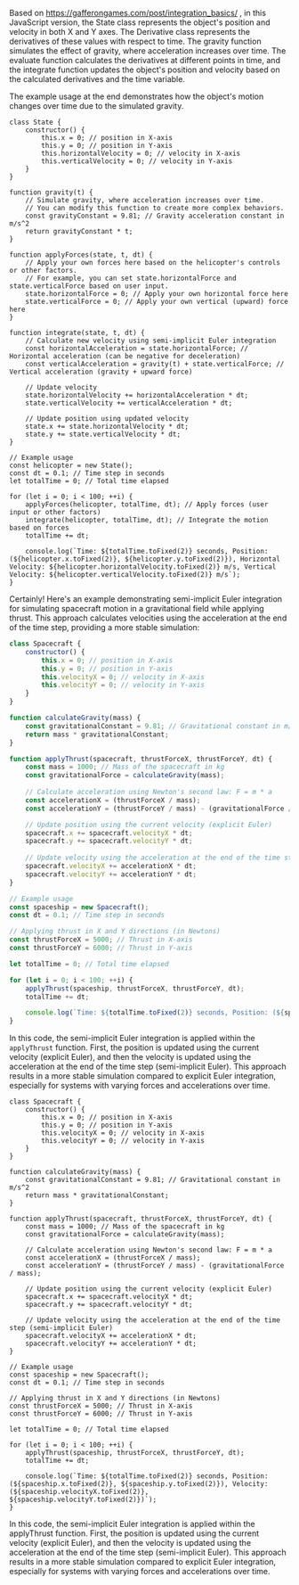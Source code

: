 Based on https://gafferongames.com/post/integration_basics/ , in this JavaScript version, the State class represents 
the object's position and velocity in both X and Y axes. The Derivative class represents the derivatives of these
values with respect to time. The gravity function simulates the effect of gravity, where acceleration increases over time. 
The evaluate function calculates the derivatives at different points in time, and the integrate function updates the 
object's position and velocity based on the calculated derivatives and the time variable.

The example usage at the end demonstrates how the object's motion changes over time due to the simulated gravity. 

```
class State {
    constructor() {
        this.x = 0; // position in X-axis
        this.y = 0; // position in Y-axis
        this.horizontalVelocity = 0; // velocity in X-axis
        this.verticalVelocity = 0; // velocity in Y-axis
    }
}

function gravity(t) {
    // Simulate gravity, where acceleration increases over time.
    // You can modify this function to create more complex behaviors.
    const gravityConstant = 9.81; // Gravity acceleration constant in m/s^2
    return gravityConstant * t;
}

function applyForces(state, t, dt) {
    // Apply your own forces here based on the helicopter's controls or other factors.
    // For example, you can set state.horizontalForce and state.verticalForce based on user input.
    state.horizontalForce = 0; // Apply your own horizontal force here
    state.verticalForce = 0; // Apply your own vertical (upward) force here
}

function integrate(state, t, dt) {
    // Calculate new velocity using semi-implicit Euler integration
    const horizontalAcceleration = state.horizontalForce; // Horizontal acceleration (can be negative for deceleration)
    const verticalAcceleration = gravity(t) + state.verticalForce; // Vertical acceleration (gravity + upward force)

    // Update velocity
    state.horizontalVelocity += horizontalAcceleration * dt;
    state.verticalVelocity += verticalAcceleration * dt;

    // Update position using updated velocity
    state.x += state.horizontalVelocity * dt;
    state.y += state.verticalVelocity * dt;
}

// Example usage
const helicopter = new State();
const dt = 0.1; // Time step in seconds
let totalTime = 0; // Total time elapsed

for (let i = 0; i < 100; ++i) {
    applyForces(helicopter, totalTime, dt); // Apply forces (user input or other factors)
    integrate(helicopter, totalTime, dt); // Integrate the motion based on forces
    totalTime += dt;

    console.log(`Time: ${totalTime.toFixed(2)} seconds, Position: (${helicopter.x.toFixed(2)}, ${helicopter.y.toFixed(2)}), Horizontal Velocity: ${helicopter.horizontalVelocity.toFixed(2)} m/s, Vertical Velocity: ${helicopter.verticalVelocity.toFixed(2)} m/s`);
}
```

Certainly! Here's an example demonstrating semi-implicit Euler integration for simulating spacecraft motion in a gravitational field while applying thrust. This approach calculates velocities using the acceleration at the end of the time step, providing a more stable simulation:

```javascript
class Spacecraft {
    constructor() {
        this.x = 0; // position in X-axis
        this.y = 0; // position in Y-axis
        this.velocityX = 0; // velocity in X-axis
        this.velocityY = 0; // velocity in Y-axis
    }
}

function calculateGravity(mass) {
    const gravitationalConstant = 9.81; // Gravitational constant in m/s^2
    return mass * gravitationalConstant;
}

function applyThrust(spacecraft, thrustForceX, thrustForceY, dt) {
    const mass = 1000; // Mass of the spacecraft in kg
    const gravitationalForce = calculateGravity(mass);
    
    // Calculate acceleration using Newton's second law: F = m * a
    const accelerationX = (thrustForceX / mass);
    const accelerationY = (thrustForceY / mass) - (gravitationalForce / mass);

    // Update position using the current velocity (explicit Euler)
    spacecraft.x += spacecraft.velocityX * dt;
    spacecraft.y += spacecraft.velocityY * dt;
    
    // Update velocity using the acceleration at the end of the time step (semi-implicit Euler)
    spacecraft.velocityX += accelerationX * dt;
    spacecraft.velocityY += accelerationY * dt;
}

// Example usage
const spaceship = new Spacecraft();
const dt = 0.1; // Time step in seconds

// Applying thrust in X and Y directions (in Newtons)
const thrustForceX = 5000; // Thrust in X-axis
const thrustForceY = 6000; // Thrust in Y-axis

let totalTime = 0; // Total time elapsed

for (let i = 0; i < 100; ++i) {
    applyThrust(spaceship, thrustForceX, thrustForceY, dt);
    totalTime += dt;

    console.log(`Time: ${totalTime.toFixed(2)} seconds, Position: (${spaceship.x.toFixed(2)}, ${spaceship.y.toFixed(2)}), Velocity: (${spaceship.velocityX.toFixed(2)}, ${spaceship.velocityY.toFixed(2)})`);
}
```

In this code, the semi-implicit Euler integration is applied within the `applyThrust` function. 
First, the position is updated using the current velocity (explicit Euler), and then the velocity 
is updated using the acceleration at the end of the time step (semi-implicit Euler). This approach 
results in a more stable simulation compared to explicit Euler integration, especially for systems 
with varying forces and accelerations over time.

```
class Spacecraft {
    constructor() {
        this.x = 0; // position in X-axis
        this.y = 0; // position in Y-axis
        this.velocityX = 0; // velocity in X-axis
        this.velocityY = 0; // velocity in Y-axis
    }
}

function calculateGravity(mass) {
    const gravitationalConstant = 9.81; // Gravitational constant in m/s^2
    return mass * gravitationalConstant;
}

function applyThrust(spacecraft, thrustForceX, thrustForceY, dt) {
    const mass = 1000; // Mass of the spacecraft in kg
    const gravitationalForce = calculateGravity(mass);
    
    // Calculate acceleration using Newton's second law: F = m * a
    const accelerationX = (thrustForceX / mass);
    const accelerationY = (thrustForceY / mass) - (gravitationalForce / mass);

    // Update position using the current velocity (explicit Euler)
    spacecraft.x += spacecraft.velocityX * dt;
    spacecraft.y += spacecraft.velocityY * dt;
    
    // Update velocity using the acceleration at the end of the time step (semi-implicit Euler)
    spacecraft.velocityX += accelerationX * dt;
    spacecraft.velocityY += accelerationY * dt;
}

// Example usage
const spaceship = new Spacecraft();
const dt = 0.1; // Time step in seconds

// Applying thrust in X and Y directions (in Newtons)
const thrustForceX = 5000; // Thrust in X-axis
const thrustForceY = 6000; // Thrust in Y-axis

let totalTime = 0; // Total time elapsed

for (let i = 0; i < 100; ++i) {
    applyThrust(spaceship, thrustForceX, thrustForceY, dt);
    totalTime += dt;

    console.log(`Time: ${totalTime.toFixed(2)} seconds, Position: (${spaceship.x.toFixed(2)}, ${spaceship.y.toFixed(2)}), Velocity: (${spaceship.velocityX.toFixed(2)}, ${spaceship.velocityY.toFixed(2)})`);
}
```
In this code, the semi-implicit Euler integration is applied within the applyThrust function. 
First, the position is updated using the current velocity (explicit Euler), and then the velocity 
is updated using the acceleration at the end of the time step (semi-implicit Euler). This approach 
results in a more stable simulation compared to explicit Euler integration, especially for systems 
with varying forces and accelerations over time.
